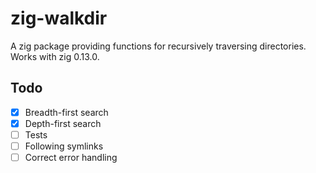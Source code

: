 # zig-walkdir

A zig package providing functions for recursively traversing directories.
Works with zig 0.13.0.

## Todo

- [x] Breadth-first search
- [x] Depth-first search
- [ ] Tests
- [ ] Following symlinks
- [ ] Correct error handling
